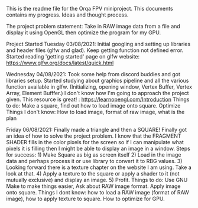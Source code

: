 This is the readme file for the Orqa FPV miniproject. This documents contains my progress. Ideas and thought process.

The project problem statement:
 Take in RAW image data from a file and display it using OpenGL then optimize the program for my GPU.

Project Started Tuesday 03/08/2021:
Initial googling and setting up libraries and header files (glfw and glad). Keep getting function not defined error.
Started reading 'getting started' page on glfw website: https://www.glfw.org/docs/latest/quick.html

Wednesday 04/08/2021:
Took some help from discord buddies and got libraries setup.
Started studying about graphics pipeline and all the various function available in glfw. (Initializing, opening window, Vertex Buffer, Vertex Array, Element Bufffer.)
I don't know how I'm going to approach the project given.
This resource is great! : https://learnopengl.com/Introduction
Things to do: Make a square, find out how to load image onto square. Optimize
Things I don't know: How to load image, format of raw image, what is the plan

Friday 06/08/2021:
Finally made a triangle and then a SQUARE!
Finally got an idea of how to solve the project problem.
I know that the FRAGMENT SHADER fills in the color pixels for the screen so if I can manipulate what pixels it is filling then I might be able to display an image in a window.
Steps for success:
    1) Make Square as big as screen itself
    2) Load in the image data and perhaps process it or use library to convert it to RBG values.
    3) Looking forward there is a texture chapter on the website I am using. Take a look at that.
    4) Apply a texture to the square or apply a shader to it (not mutually exclusive) and display an image.
    5) Profit.
Things to do: Use GNU Make to make things easier, Ask about RAW image format. Apply image onto square.
Things I dont know: how to load a RAW image (format of RAW image), how to apply texture to square. How to optimize for GPU.
